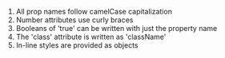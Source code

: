 1. All prop names follow camelCase capitalization
2. Number attributes use curly braces
3. Booleans of 'true' can be written with just the property name
4. The 'class' attribute is written as 'className'
5. In-line styles are provided as objects